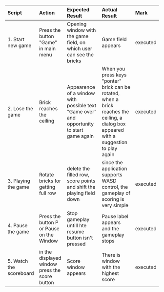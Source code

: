 |Script|Action|Expected Result|Actual Result| Mark|
|:---|:---|:---|:---|:---|
|1. Start new game|Press the button "Game" in main menu|Opening window with the game field, on which user can see the bricks| Game field appears| executed|
|2. Lose the game|Brick reaches the ceiling|Appearence of a window with possible text "Game over" and opportunity to start game again|When you press keys "ponter" brick can be rotated, when a brick reaches the ceiling, a dialog box appeared with a suggestion to play again | executed |
|3. Playing the game|Rotate bricks for getting full row | delete the filled row, score points and shift the playing field down |since the application supports WASD control, the gameplay of scoring is very simple| executed |
|4. Pause the game|Press the button P or Pause on the Window |Stop gameplay untill hte resume button isn't pressed | Pause label appears and the gameplay stops | executed |
|5. Watch the scoreboard|in the displayed window press the score button|Score window appears| There is window with the highest score |executed |
